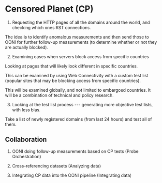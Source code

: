 # Censored Planet (CP)

1. Requesting the HTTP pages of all the domains around the world, and checking which ones RST connections.

The idea is to identify anomalous measurements and then send those to OONI for further follow-up measurements (to determine whether or not they are actually blocked).

2. Examining cases when servers block access from specific countries

Looking at pages that will likely look different in specific countries. 

This can be examined by using Web Connectivity with a custom test list (popular sites that may be blocking access from specific countries).

This will be examined globally, and not limited to embargoed countries. It will be a combination of technical and policy research. 

3. Looking at the test list process --- generating more objective test lists, with less bias.

Take a list of newly registered domains (from last 24 hours) and test all of them. 

## Collaboration

1. OONI doing follow-up measurements based on CP tests (Probe Orchestration)

2. Cross-referencing datasets (Analyzing data)

3. Integrating CP data into the OONI pipeline (Integrating data)

